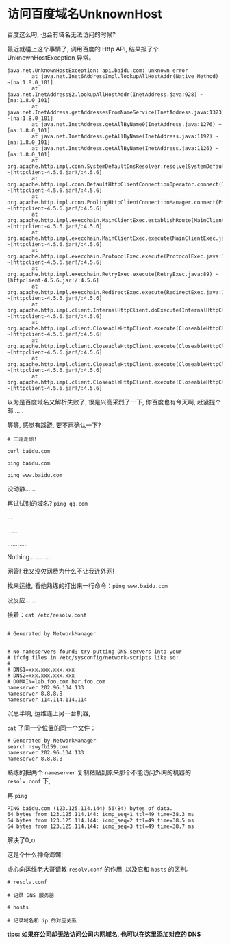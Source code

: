# 访问百度域名UnknownHost


百度这么叼, 也会有域名无法访问的时候?


最近就碰上这个事情了, 调用百度的 Http API, 结果报了个 UnknownHostException 异常。


```shell
java.net.UnknownHostException: api.baidu.com: unknown error
        at java.net.Inet6AddressImpl.lookupAllHostAddr(Native Method) ~[na:1.8.0_101]
        at java.net.InetAddress$2.lookupAllHostAddr(InetAddress.java:928) ~[na:1.8.0_101]
        at java.net.InetAddress.getAddressesFromNameService(InetAddress.java:1323) ~[na:1.8.0_101]
        at java.net.InetAddress.getAllByName0(InetAddress.java:1276) ~[na:1.8.0_101]
        at java.net.InetAddress.getAllByName(InetAddress.java:1192) ~[na:1.8.0_101]
        at java.net.InetAddress.getAllByName(InetAddress.java:1126) ~[na:1.8.0_101]
        at org.apache.http.impl.conn.SystemDefaultDnsResolver.resolve(SystemDefaultDnsResolver.java:45) ~[httpclient-4.5.6.jar!/:4.5.6]
        at org.apache.http.impl.conn.DefaultHttpClientConnectionOperator.connect(DefaultHttpClientConnectionOperator.java:112) ~[httpclient-4.5.6.jar!/:4.5.6]
        at org.apache.http.impl.conn.PoolingHttpClientConnectionManager.connect(PoolingHttpClientConnectionManager.java:373) ~[httpclient-4.5.6.jar!/:4.5.6]
        at org.apache.http.impl.execchain.MainClientExec.establishRoute(MainClientExec.java:394) ~[httpclient-4.5.6.jar!/:4.5.6]
        at org.apache.http.impl.execchain.MainClientExec.execute(MainClientExec.java:237) ~[httpclient-4.5.6.jar!/:4.5.6]
        at org.apache.http.impl.execchain.ProtocolExec.execute(ProtocolExec.java:185) ~[httpclient-4.5.6.jar!/:4.5.6]
        at org.apache.http.impl.execchain.RetryExec.execute(RetryExec.java:89) ~[httpclient-4.5.6.jar!/:4.5.6]
        at org.apache.http.impl.execchain.RedirectExec.execute(RedirectExec.java:110) ~[httpclient-4.5.6.jar!/:4.5.6]
        at org.apache.http.impl.client.InternalHttpClient.doExecute(InternalHttpClient.java:185) ~[httpclient-4.5.6.jar!/:4.5.6]
        at org.apache.http.impl.client.CloseableHttpClient.execute(CloseableHttpClient.java:72) ~[httpclient-4.5.6.jar!/:4.5.6]
        at org.apache.http.impl.client.CloseableHttpClient.execute(CloseableHttpClient.java:221) ~[httpclient-4.5.6.jar!/:4.5.6]
        at org.apache.http.impl.client.CloseableHttpClient.execute(CloseableHttpClient.java:165) ~[httpclient-4.5.6.jar!/:4.5.6]
        at org.apache.http.impl.client.CloseableHttpClient.execute(CloseableHttpClient.java:140) ~[httpclient-4.5.6.jar!/:4.5.6]

```


以为是百度域名又解析失败了, 很是兴高采烈了一下, 你百度也有今天啊, 赶紧提个邮……


等等, 感觉有蹊跷, 要不再确认一下?


```shell
# 三连走你!

curl baidu.com

ping baidu.com

ping www.baidu.com
```


没动静……


再试试别的域名? `ping qq.com`


…


……


…………


Nothing…………


网管! 我又没欠网费为什么不让我连外网!


找来运维, 看他熟练的打出来一行命令：`ping www.baidu.com`


没反应……


接着：`cat /etc/resolv.conf`


```shell

# Generated by NetworkManager


# No nameservers found; try putting DNS servers into your
# ifcfg files in /etc/sysconfig/network-scripts like so:
#
# DNS1=xxx.xxx.xxx.xxx
# DNS2=xxx.xxx.xxx.xxx
# DOMAIN=lab.foo.com bar.foo.com
nameserver 202.96.134.133
nameserver 8.8.8.8
nameserver 114.114.114.114
```


沉思半晌, 运维连上另一台机器,


`cat` 了同一个位置的同一个文件：


```shell
# Generated by NetworkManager
search nswyfb159.com
nameserver 202.96.134.133
nameserver 8.8.8.8
```

熟练的把两个 `nameserver` 复制粘贴到原来那个不能访问外网的机器的 `resolv.conf` 下, 


再 `ping` 


```shell
PING baidu.com (123.125.114.144) 56(84) bytes of data.
64 bytes from 123.125.114.144: icmp_seq=1 ttl=49 time=38.3 ms
64 bytes from 123.125.114.144: icmp_seq=2 ttl=49 time=38.5 ms
64 bytes from 123.125.114.144: icmp_seq=3 ttl=49 time=38.7 ms
```


解决了0_o


这是个什么神奇海螺!


虚心向运维老大哥请教 `resolv.conf` 的作用, 以及它和 `hosts` 的区别。

```shell
# resolv.conf

# 记录 DNS 服务器
```


```shell
# hosts

# 记录域名和 ip 的对应关系
```


**tips: 如果在公司却无法访问公司内网域名, 也可以在这里添加对应的 DNS**